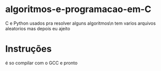 # algoritmos-e-programacao-em-C
C e Python usados pra resolver alguns algoritmos\n
tem varios arquivos aleatorios mas depois eu ajeito
# Instruções
é so compilar com o GCC e pronto